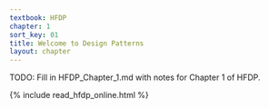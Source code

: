 ```yaml
---
textbook: HFDP
chapter: 1
sort_key: 01
title: Welcome to Design Patterns
layout: chapter
---
```



TODO: Fill in HFDP_Chapter_1.md with notes for Chapter 1 of HFDP.

{% include read_hfdp_online.html %}

<div style="display:none;"> https://ucsb-cs56-pconrad.github.io/hfdp/HFDP_Chapter_1/ </div>
